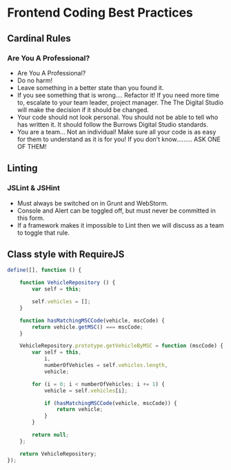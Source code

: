 # Frontend Coding Best Practices

## Cardinal Rules

### Are You A Professional?
* Are You A Professional?
* Do no harm!
* Leave something in a better state than you found it.
* If you see something that is wrong.... Refactor it! If you need more time to, escalate to your team leader, project manager. The The Digital Studio will make the decision if it should be changed.
* Your code should not look personal. You should not be able to tell who has written it. It should follow the Burrows Digital Studio standards.
* You are a team... Not an individual! Make sure all your code is as easy for them to understand as it is for you! If you don’t know......... ASK ONE OF THEM!

## Linting

### JSLint & JSHint
* Must always be switched on in Grunt and WebStorm.
* Console and Alert can be toggled off, but must never be committed in this form.
* If a framework makes it impossible to Lint then we will discuss as a team to toggle that rule.

## Class style with RequireJS

```javascript
define([], function () {

    function VehicleRepository () {
        var self = this;

        self.vehicles = [];
    }

    function hasMatchingMSCCode(vehicle, mscCode) {
        return vehicle.getMSC() === mscCode;
    }

    VehicleRepository.prototype.getVehicleByMSC = function (mscCode) {
        var self = this,
            i,
            numberOfVehicles = self.vehicles.length,
            vehicle;

        for (i = 0; i < numberOfVehicles; i += 1) {
            vehicle = self.vehicles[i];

            if (hasMatchingMSCCode(vehicle, mscCode)) {
                return vehicle;
            }
        }

        return null;
    };

    return VehicleRepository;
});
```
